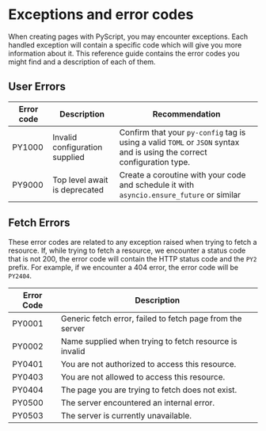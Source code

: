 # Exceptions and error codes

When creating pages with PyScript, you may encounter exceptions. Each handled exception will contain a specific code which will give you more information about it.
This reference guide contains the error codes you might find and a description of each of them.

## User Errors

| Error code | Description                    | Recommendation     |
|------------|--------------------------------|--------------------|
| PY1000     | Invalid configuration supplied | Confirm that your `py-config` tag is using a valid `TOML` or `JSON` syntax and is using the correct configuration type. |
| PY9000     | Top level await is deprecated  | Create a coroutine with your code and schedule it with `asyncio.ensure_future` or similar |



## Fetch Errors

These error codes are related to any exception raised when trying to fetch a resource. If, while trying to fetch a resource, we encounter a status code that is not 200, the error code will contain the HTTP status code and the `PY2` prefix. For example, if we encounter a 404 error, the error code will be `PY2404`.


| Error Code | Description                                                  |
|------------|--------------------------------------------------------------|
| PY0001     | Generic fetch error, failed to fetch page from the server    |
| PY0002     | Name supplied when trying to fetch resource is invalid       |
| PY0401     | You are not authorized to access this resource.              |
| PY0403     | You are not allowed to access this resource.                 |
| PY0404     | The page you are trying to fetch does not exist.             |
| PY0500     | The server encountered an internal error.                    |
| PY0503     | The server is currently unavailable.                         |
